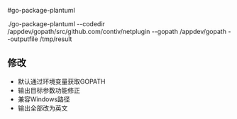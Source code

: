 #go-package-plantuml

./go-package-plantuml --codedir /appdev/gopath/src/github.com/contiv/netplugin --gopath /appdev/gopath --outputfile  /tmp/result

## 修改
+ 默认通过环境变量获取GOPATH
+ 输出目标参数功能修正
+ 兼容Windows路径
+ 输出全部改为英文
